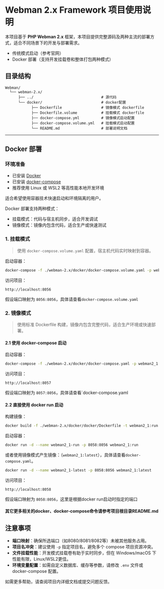 # Webman 2.x Framework 项目使用说明

本项目基于 **PHP Webman 2.x** 框架，本项目提供完整源码及两种主流的部署方式，适合不同场景下的开发与部署需求。

- 传统模式启动（参考官网）
- Docker 部署（支持开发挂载卷和整体打包两种模式）

## 目录结构

```text
Webman/
  └── webman-2.x/
      ├── ../                               # 源代码
      └── docker/                           # docker配置
            ├── Dockerfile                  # 镜像模式 dockerfile
            ├── Dockerfile.volume           # 挂载模式 dockerfile
            ├── docker-compose.yml          # 镜像模式启动配置
            ├── docker-compose.volume.yml   # 挂载模式启动配置
            └── README.md                   # 部署说明文档
```

---

## Docker 部署

### 环境准备

- 已安装 [Docker](https://docs.docker.com/get-docker/)
- 已安装 [docker-compose](https://docs.docker.com/compose/install/)
- 推荐使用 Linux 或 WSL2 等高性能本地开发环境

适合希望使用容器技术快速启动和环境隔离的用户。

Docker 部署支持两种模式：

- 挂载模式：代码与宿主机同步，适合开发调试
- 镜像模式：镜像内包含代码，适合生产或快速测试

### 1. 挂载模式

> 使用 `docker-compose.volume.yaml` 配置，宿主机代码实时映射到容器。

启动容器：

```bash
docker-compose -f ./webman-2.x/docker/docker-compose.volume.yaml -p webman2_1-volume up -d --build
```

访问项目：

```
http://localhost:8056
```

假设端口映射为 `8056:8056`，具体请查看`docker-compose.volume.yaml`

### 2. 镜像模式

> 使用标准 Dockerfile 构建，镜像内包含完整代码，适合生产环境或快速部署。

#### 2.1 使用 docker-compose 启动

启动容器：

```bash
docker-compose -f ./webman-2.x/docker/docker-compose.yaml -p webman2_1 up -d --build
```

访问项目：

```
http://localhost:8057
```

假设端口映射为 `8057:8056`，具体请查看`docker-compose.yaml

#### 2.2 直接使用 docker run 启动

构建镜像：

```bash
docker build -f ./webman-2.x/docker/docker/Dockerfile -t webman2_1:run /webman-2.x/docker
```

启动容器：

```bash
docker run -d --name webman2_1-run -p 8058:8056 webman2_1:run
```

或者使用镜像模式产生镜像：（`webman2_1:latest`），具体请查看`docker-compose.yaml`。

```bash
docker run -d --name webman2_1-latest -p 8058:8056 webman2_1:latest
```

访问项目：

```
http://localhost:8058
```

假设端口映射为 `8058:8056`，这里是根据docker run启动时指定的端口

#### 其它更多相关的docker、docker-compose命令请参考项目根目录README.md

## 注意事项

- **端口映射**：确保所选端口（如8080/8081/8082等）未被其他服务占用。
- **项目名冲突**：建议使用 `-p` 指定项目名，避免多个 compose 项目资源冲突。
- **文件挂载性能**：开发模式挂载卷有助于实时同步，但在 Windows/macOS 下性能有限，Linux/WSL2更佳。
- **环境变量配置**：如需自定义数据库、缓存等参数，请修改 `.env` 文件或 docker-compose 配置。

如需更多帮助，请查阅项目内详细文档或提交问题反馈。
